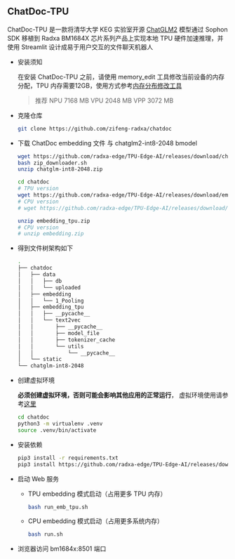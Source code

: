 ## ChatDoc-TPU 

ChatDoc-TPU 是一款将清华大学 KEG 实验室开源 [ChatGLM2](https://github.com/THUDM/ChatGLM2-6B) 模型通过 Sophon SDK 移植到 Radxa BM1684X 芯片系列产品上实现本地 TPU 硬件加速推理，并使用 Streamlit 设计成易于用户交互的文件聊天机器人

- 安装须知
    
    在安装 ChatDoc-TPU 之前，请使用 memory_edit 工具修改当前设备的内存分配，TPU 内存需要12GB，使用方式参考[内存分布修改工具](内存分布修改工具.md)
    > 推荐 NPU 7168 MB	VPU 2048 MB	VPP 3072 MB 

- 克隆仓库
    ```bash
    git clone https://github.com/zifeng-radxa/chatdoc
    ```

- 下载 ChatDoc embedding 文件 与 chatglm2-int8-2048 bmodel

    ```bash
    wget https://github.com/radxa-edge/TPU-Edge-AI/releases/download/chatglm-int8-2048/zip_downloader.sh
    bash zip_downloader.sh
    unzip chatglm-int8-2048.zip
    ```

    ```bash
    cd chatdoc
    # TPU version
    wget https://github.com/radxa-edge/TPU-Edge-AI/releases/download/embedding/embedding_tpu.zip
    # CPU version 
    # wget https://github.com/radxa-edge/TPU-Edge-AI/releases/download/embedding/embedding.zip
    
    unzip embedding_tpu.zip
    # CPU version
    # unzip embedding.zip
    ```

- 得到文件树架构如下

    ```bash
    .
    ├── chatdoc
    │   ├── data
    │   │   ├── db
    │   │   └── uploaded
    │   ├── embedding
    │   │   └── 1_Pooling
    │   ├── embedding_tpu
    │   │   ├── __pycache__
    │   │   └── text2vec
    │   │       ├── __pycache__
    │   │       ├── model_file
    │   │       ├── tokenizer_cache
    │   │       └── utils
    │   │           └── __pycache__
    │   └── static
    └── chatglm-int8-2048
    
    ```

- 创建虚拟环境

    **必须创建虚拟环境，否则可能会影响其他应用的正常运行**， 虚拟环境使用请参考[这里](虚拟环境使用.md)

    ```bash
    cd chatdoc
    python3 -m virtualenv .venv
    source .venv/bin/activate
    ```

- 安装依赖

    ```bash
    pip3 install -r requirements.txt 
    pip3 install https://github.com/radxa-edge/TPU-Edge-AI/releases/download/v0.1.0/tpu_perf-1.2.31-py3-none-manylinux2014_aarch64.whl
    ```

- 启动 Web 服务

  - TPU embedding 模式启动（占用更多 TPU 内存）
    ```bash
    bash run_emb_tpu.sh
    ```

  - CPU embedding 模式启动（占用更多系统内存）
    ```bash
    bash run.sh
    ```

- 浏览器访问 bm1684x:8501 端口
